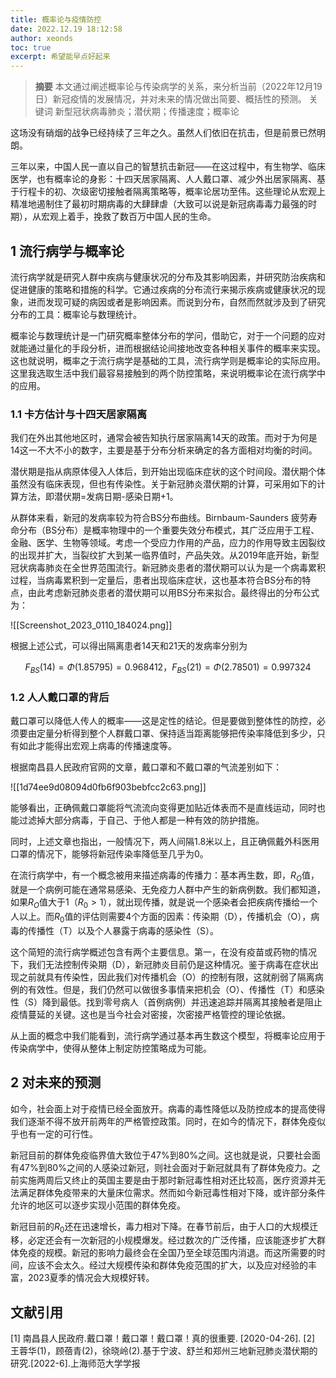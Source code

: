 ```yaml
---
title: 概率论与疫情防控
date: 2022.12.19 18:12:58
author: xeonds
toc: true
excerpt: 希望能早点好起来
---
```


> **摘要** 本文通过阐述概率论与传染病学的关系，来分析当前（2022年12月19日）新冠疫情的发展情况，并对未来的情况做出简要、概括性的预测。
> 关键词 新型冠状病毒肺炎；潜伏期；传播速度；概率论

这场没有硝烟的战争已经持续了三年之久。虽然人们依旧在抗击，但是前景已然明朗。

三年以来，中国人民一直以自己的智慧抗击新冠——在这过程中，有生物学、临床医学，也有概率论的身影：十四天居家隔离、人人戴口罩、减少外出居家隔离、基于行程卡的初、次级密切接触者隔离策略等，概率论居功至伟。这些理论从宏观上精准地遏制住了最初时期病毒的大肆肆虐（大致可以说是新冠病毒毒力最强的时期），从宏观上着手，挽救了数百万中国人民的生命。

## 1 流行病学与概率论

流行病学就是研究人群中疾病与健康状况的分布及其影响因素，并研究防治疾病和促进健康的策略和措施的科学。它通过疾病的分布流行来揭示疾病或健康状况的现象，进而发现可疑的病因或者是影响因素。而说到分布，自然而然就涉及到了研究分布的工具：概率论与数理统计。

概率论与数理统计是一门研究概率整体分布的学问，借助它，对于一个问题的应对就能通过量化的手段分析，进而根据结论间接地改变各种相关事件的概率来实现。这也就说明，概率之于流行病学是基础的工具，流行病学则是概率论的实际应用。这里我选取生活中我们最容易接触到的两个防控策略，来说明概率论在流行病学中的应用。

### 1.1 卡方估计与十四天居家隔离

我们在外出其他地区时，通常会被告知执行居家隔离14天的政策。而对于为何是14这一不大不小的数字，主要是基于分布分析来确定的各方面相对均衡的时间。

潜伏期是指从病原体侵入人体后，到开始出现临床症状的这个时间段。潜伏期个体虽然没有临床表现，但也有传染性。关于新冠肺炎潜伏期的计算，可采用如下的计算方法，即潜伏期=发病日期-感染日期+1。

从群体来看，新冠的发病率较为符合BS分布曲线。Birnbaum-Saunders 疲劳寿命分布（BS分布）是概率物理中的一个重要失效分布模式，其广泛应用于工程、金融、医学、生物等领域。考虑一个受应力作用的产品，应力的作用导致主因裂纹的出现并扩大，当裂纹扩大到某一临界值时，产品失效。从2019年底开始，新型冠状病毒肺炎在全世界范围流行。新冠肺炎患者的潜伏期可以认为是一个病毒累积过程，当病毒累积到一定量后，患者出现临床症状，这也基本符合BS分布的特点，由此考虑新冠肺炎患者的潜伏期可以用BS分布来拟合。最终得出的分布公式为：

![[Screenshot_2023_0110_184024.png]]

根据上述公式，可以得出隔离患者14天和21天的发病率分别为

$$F_{BS} (14)= Φ(1.857 95)= 0.968 412，F_{BS} (21)= Φ(2.785 01)= 0.997 324$$

### 1.2 人人戴口罩的背后

戴口罩可以降低人传人的概率——这是定性的结论。但是要做到整体性的防控，必须要由定量分析得到整个人群戴口罩、保持适当距离能够把传染率降低到多少，只有如此才能得出宏观上病毒的传播速度等。

根据南昌县人民政府官网的文章，戴口罩和不戴口罩的气流差别如下：

![[1d74ee9d08094d0fb6f903bebfcc2c63.png]]

能够看出，正确佩戴口罩能将气流流向变得更加贴近体表而不是直线运动，同时也能过滤掉大部分病毒，于自己、于他人都是一种有效的防护措施。

同时，上述文章也指出，一般情况下，两人间隔1.8米以上，且正确佩戴外科医用口罩的情况下，能够将新冠传染率降低至几乎为0。

在流行病学中，有一个概念被用来描述病毒的传播力：基本再生数，即，$R_O$值，就是一个病例可能在通常易感染、无免疫力人群中产生的新病例数。我们都知道，如果$R_O$值大于1（$R_0>1$），就出现传播，就是说一个感染者会把疾病传播给一个人以上。而$R_0$值的评估则需要4个方面的因素：传染期（D），传播机会（O），病毒的传播性（T）以及个人暴露于病毒的感染性（S）。

这个简短的流行病学概述包含有两个主要信息。第一，在没有疫苗或药物的情况下，我们无法控制传染期（D），新冠肺炎目前仍是这种情况。鉴于病毒在症状出现之前就具有传染性，因此我们对传播机会（O）的控制有限，这就削弱了隔离病例的有效性。但是，我们仍然可以做很多事情来把机会（O）、传播性（T）和感染性（S）降到最低。找到零号病人（首例病例）并迅速追踪并隔离其接触者是阻止疫情蔓延的关键。这也是当今社会对密接，次密接严格管控的理论依据。

从上面的概念中我们能看到，流行病学通过基本再生数这个模型，将概率论应用于传染病学中，使得从整体上制定防控策略成为可能。

## 2 对未来的预测

如今，社会面上对于疫情已经全面放开。病毒的毒性降低以及防控成本的提高使得我们逐渐不得不放开前两年的严格管控政策。同时，在如今的情况下，群体免疫似乎也有一定的可行性。

新冠目前的群体免疫临界值大致位于47%到80%之间。这也就是说，只要社会面有47%到80%之间的人感染过新冠，则社会面对于新冠就具有了群体免疫力。之前实施两周后又终止的英国主要是由于那时新冠毒性相对还比较高，医疗资源并无法满足群体免疫带来的大量床位需求。然而如今新冠毒性相对下降，或许部分条件允许的地区可以逐步实现小范围的群体免疫。

新冠目前的$R_0$还在迅速增长，毒力相对下降。在春节前后，由于人口的大规模迁移，必定还会有一次新冠的小规模爆发。经过数次的广泛传播，应该能逐步扩大群体免疫的规模。新冠的影响力最终会在全国乃至全球范围内消退。而这所需要的时间，应该不会太久。经过大规模传染和群体免疫范围的扩大，以及应对经验的丰富，2023夏季的情况会大规模好转。

## 文献引用

[1] 南昌县人民政府.戴口罩！戴口罩！戴口罩！真的很重要. [2020-04-26].
[2] 王蓉华(1)，顾蓓青(2)，徐晓岭(2).基于宁波、舒兰和郑州三地新冠肺炎潜伏期的研究.[2022-6].上海师范大学学报